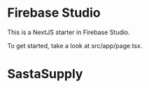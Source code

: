 # Firebase Studio

This is a NextJS starter in Firebase Studio.

To get started, take a look at src/app/page.tsx.
# SastaSupply
